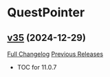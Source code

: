 # QuestPointer

## [v35](https://github.com/kemayo/wow-questpointer/tree/v35) (2024-12-29)
[Full Changelog](https://github.com/kemayo/wow-questpointer/compare/v34...v35) [Previous Releases](https://github.com/kemayo/wow-questpointer/releases)

- TOC for 11.0.7  
